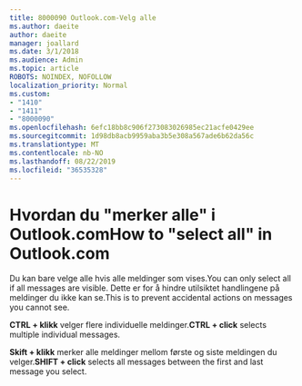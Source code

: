 ```yaml
---
title: 8000090 Outlook.com-Velg alle
ms.author: daeite
author: daeite
manager: joallard
ms.date: 3/1/2018
ms.audience: Admin
ms.topic: article
ROBOTS: NOINDEX, NOFOLLOW
localization_priority: Normal
ms.custom:
- "1410"
- "1411"
- "8000090"
ms.openlocfilehash: 6efc18bb8c906f273083026985ec21acfe0429ee
ms.sourcegitcommit: 1d98db8acb9959aba3b5e308a567ade6b62da56c
ms.translationtype: MT
ms.contentlocale: nb-NO
ms.lasthandoff: 08/22/2019
ms.locfileid: "36535328"
---
```

# <a name="how-to-select-all-in-outlookcom"></a><span data-ttu-id="9f238-102">Hvordan du "merker alle" i Outlook.com</span><span class="sxs-lookup"><span data-stu-id="9f238-102">How to "select all" in Outlook.com</span></span>

<span data-ttu-id="9f238-103">Du kan bare velge alle hvis alle meldinger som vises.</span><span class="sxs-lookup"><span data-stu-id="9f238-103">You can only select all if all messages are visible.</span></span> <span data-ttu-id="9f238-104">Dette er for å hindre utilsiktet handlingene på meldinger du ikke kan se.</span><span class="sxs-lookup"><span data-stu-id="9f238-104">This is to prevent accidental actions on messages you cannot see.</span></span>

<span data-ttu-id="9f238-105">**CTRL + klikk** velger flere individuelle meldinger.</span><span class="sxs-lookup"><span data-stu-id="9f238-105">**CTRL + click** selects multiple individual messages.</span></span>

<span data-ttu-id="9f238-106">**Skift + klikk** merker alle meldinger mellom første og siste meldingen du velger.</span><span class="sxs-lookup"><span data-stu-id="9f238-106">**SHIFT + click** selects all messages between the first and last message you select.</span></span>